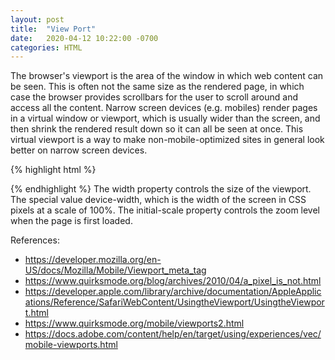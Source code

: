 ```yaml
---
layout: post
title:  "View Port"
date:   2020-04-12 10:22:00 -0700
categories: HTML
---
```


The browser's viewport is the area of the window in which web content can be seen. This is often not the same size as the rendered page, in which case the browser provides scrollbars for the user to scroll around and access all the content.
Narrow screen devices (e.g. mobiles) render pages in a virtual window or viewport, which is usually wider than the screen, and then shrink the rendered result down so it can all be seen at once. This virtual viewport is a way to make non-mobile-optimized sites in general look better on narrow screen devices.

{% highlight html %}

<meta name="viewport" content="width=device-width, initial-scale=1">

{% endhighlight %}
The width property controls the size of the viewport. 
The special value device-width, which is the width of the screen in CSS pixels at a scale of 100%.
The initial-scale property controls the zoom level when the page is first loaded.


References:
- https://developer.mozilla.org/en-US/docs/Mozilla/Mobile/Viewport_meta_tag
- https://www.quirksmode.org/blog/archives/2010/04/a_pixel_is_not.html
- https://developer.apple.com/library/archive/documentation/AppleApplications/Reference/SafariWebContent/UsingtheViewport/UsingtheViewport.html
- https://www.quirksmode.org/mobile/viewports2.html
- https://docs.adobe.com/content/help/en/target/using/experiences/vec/mobile-viewports.html